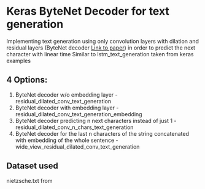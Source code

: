 # Keras ByteNet Decoder for text generation
Implementing text generation using only convolution layers with dilation and residual layers
(ByteNet decoder [Link to paper](https://arxiv.org/pdf/1610.10099.pdf)) in order to predict the next character with
linear time
Similar to lstm_text_generation taken from keras examples

## 4 Options:
1) ByteNet decoder w/o embedding layer - residual_dilated_conv_text_generation
2) ByteNet decoder with embedding layer - residual_dilated_conv_text_generation_embedding
3) ByteNet decoder predicting n next characters instead of just 1 - residual_dilated_conv_n_chars_text_generation
4) ByteNet decoder for the last n characters of the string concatenated with embedding of the whole sentence -
wide_view_residual_dilated_conv_text_generation

## Dataset used
nietzsche.txt from

